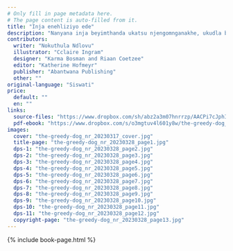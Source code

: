 ```yaml
---
# Only fill in page metadata here.
# The page content is auto-filled from it.
title: "Inja enehliziyo ede"
description: "Nanyana inja beyimthanda ukatsu njengomnganakhe, ukudla bekakuthanda khulu. Ngabe ukatsu uzombekezelela bekube nini umnganakhe lo onelunya ngaphambi kobana kube khona okungakhambi kuhle?"
contributors:
  writer: "Nokuthula Ndlovu"
  illustrator: "Cclaire Ingram"
  designer: "Karma Bosman and Riaan Coetzee"
  editor: "Katherine Hofmeyr"
  publisher: "Abantwana Publishing"
  other: ""
original-language: "Siswati"
price:
  default: ""
  en: ""
links:
  source-files: "https://www.dropbox.com/sh/abz2a3m07hnrrzp/AACPi7cJphISHRbq2T5YqtVca?dl=0"
  pdf-ebook: "https://www.dropbox.com/s/o3mgtuv4l601y8w/the-greedy-dog_nr_20230328.pdf?dl=0"
images:
  cover: "the-greedy-dog_nr_20230317_cover.jpg"
  title-page: "the-greedy-dog_nr_20230328_page1.jpg"
  dps-1: "the-greedy-dog_nr_20230328_page2.jpg"
  dps-2: "the-greedy-dog_nr_20230328_page3.jpg"
  dps-3: "the-greedy-dog_nr_20230328_page4.jpg"
  dps-4: "the-greedy-dog_nr_20230328_page5.jpg"
  dps-5: "the-greedy-dog_nr_20230328_page6.jpg"
  dps-6: "the-greedy-dog_nr_20230328_page7.jpg"
  dps-7: "the-greedy-dog_nr_20230328_page8.jpg"
  dps-8: "the-greedy-dog_nr_20230328_page9.jpg"
  dps-9: "the-greedy-dog_nr_20230328_page10.jpg"
  dps-10: "the-greedy-dog_nr_20230328_page11.jpg"
  dps-11: "the-greedy-dog_nr_20230328_page12.jpg"
  copyright-page: "the-greedy-dog_nr_20230328_page13.jpg"
---
```


{% include book-page.html %}



